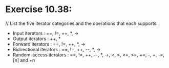 # Exercise 10.38:
// List the five iterator categories and the operations that each supports.
- Input iterators : ==, !=, ++, *, ->
- Output iterators : ++, *
- Forward iterators : ==, !=, ++, *, ->
- Bidirectional iterators : ==, !=, ++, --, *, ->
- Random-access iterators : ==, !=, ++, --, *, ->, <, >, <=, >=, +=, -, +, -=, [n] and +n